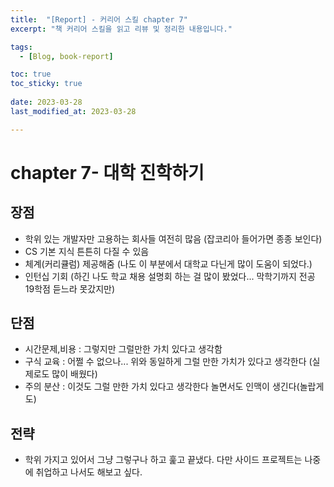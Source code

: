```yaml
---
title:  "[Report] - 커리어 스킬 chapter 7"
excerpt: "책 커리어 스킬을 읽고 리뷰 및 정리한 내용입니다."

tags:
  - [Blog, book-report]

toc: true
toc_sticky: true
 
date: 2023-03-28
last_modified_at: 2023-03-28

---
```


# chapter 7- 대학 진학하기

## 장점
- 학위 있는 개발자만 고용하는 회사들 여전히 많음 (잡코리아 들어가면 종종 보인다)
- CS 기본 지식 튼튼히 다질 수 있음
- 체계(커리큘럼) 제공해줌 (나도 이 부분에서 대학교 다닌게 많이 도움이 되었다.)
- 인턴십 기회 (하긴 나도 학교 채용 설명회 하는 걸 많이 봤었다... 막학기까지 전공 19학점 듣느라 못갔지만)

## 단점
- 시간문제,비용 : 그렇지만 그럴만한 가치 있다고 생각함
- 구식 교육 : 어쩔 수 없으나... 위와 동일하게 그럴 만한 가치가 있다고 생각한다 (실제로도 많이 배웠다)
- 주의 분산 : 이것도 그럴 만한 가치 있다고 생각한다 놀면서도 인맥이 생긴다(놀랍게도)

## 전략
- 학위 가지고 있어서 그냥 그렇구나 하고 훑고 끝냈다. 다만 사이드 프로젝트는 나중에 취업하고 나서도 해보고 싶다.
